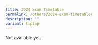 ```yaml
---
title: 2024 Exam Timetable
permalink: /others/2024-exam-timetable/
description: ""
variant: tiptap
---
```

<p>Not available yet.</p>